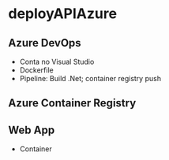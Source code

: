# deployAPIAzure

## Azure DevOps
- Conta no Visual Studio
- Dockerfile
- Pipeline: Build .Net; container registry push

## Azure Container Registry

## Web App
- Container
